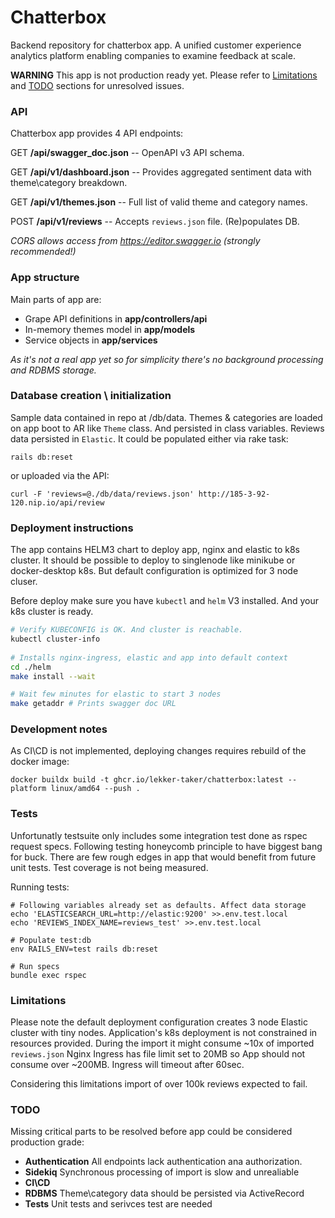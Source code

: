 
# Chatterbox

 Backend repository for chatterbox app.
 A unified customer experience analytics platform enabling companies to  examine feedback at scale. 

**WARNING**
This app is not production ready yet.
Please refer to [Limitations](#Limitations) and [TODO](#todo) sections for unresolved issues.

### API
Chatterbox app provides 4 API endpoints:

GET **/api/swagger_doc.json** -- OpenAPI v3 API schema.

GET **/api/v1/dashboard.json** -- Provides aggregated sentiment data with theme\category breakdown.

GET **/api/v1/themes.json** -- Full list of valid theme and category names.

POST **/api/v1/reviews** -- Accepts `reviews.json` file. (Re)populates DB.

*CORS allows access from https://editor.swagger.io (strongly recommended!)*

 
### App structure
Main parts of app are:
* Grape API definitions in **app/controllers/api**
* In-memory themes model in **app/models**
* Service objects in **app/services**

*As it's not a real app yet so for simplicity there's no background processing and RDBMS storage.*
  
### Database creation \ initialization
Sample data contained in repo at /db/data.
Themes & categories are loaded on app boot to AR like `Theme` class. And persisted in class variables.
Reviews data persisted in `Elastic`. It could be populated either via rake task:

`rails db:reset`

or uploaded via the API:

`curl -F 'reviews=@./db/data/reviews.json' http://185-3-92-120.nip.io/api/review`

### Deployment instructions
The app contains HELM3 chart to deploy app, nginx and elastic to k8s cluster.
It should be possible to deploy to singlenode like minikube or docker-desktop k8s.
But default configuration is optimized for 3 node cluser.
  
Before deploy make sure you have `kubectl` and `helm` V3 installed. And your k8s cluster is ready.

```bash
# Verify KUBECONFIG is OK. And cluster is reachable.
kubectl cluster-info
 
# Installs nginx-ingress, elastic and app into default context
cd ./helm
make install --wait

# Wait few minutes for elastic to start 3 nodes
make getaddr # Prints swagger doc URL
```

### Development notes
As CI\CD is not implemented, deploying changes requires rebuild of the docker image:
```
docker buildx build -t ghcr.io/lekker-taker/chatterbox:latest --platform linux/amd64 --push .
```

### Tests
Unfortunatly testsuite only includes some integration test done as rspec request specs.
Following testing honeycomb principle to have biggest bang for buck.
There are few rough edges in app that would benefit from future unit tests. Test coverage is not being measured.
  
Running tests:
```
# Following variables already set as defaults. Affect data storage
echo 'ELASTICSEARCH_URL=http://elastic:9200' >>.env.test.local
echo 'REVIEWS_INDEX_NAME=reviews_test' >>.env.test.local

# Populate test:db
env RAILS_ENV=test rails db:reset

# Run specs
bundle exec rspec
```

### Limitations
Please note the default deployment configuration creates 3 node Elastic cluster with tiny nodes.
Application's k8s deployment is not constrained in resources provided.
During the import it might consume ~10x of imported `reviews.json`
Nginx Ingress has file limit set to 20MB so App should not consume over ~200MB.
Ingress will timeout after 60sec.
  
Considering this limitations import of over 100k reviews expected to fail.

### TODO
Missing critical parts to be resolved before app could be considered production grade:
* **Authentication**
All endpoints lack authentication ana authorization.
* **Sidekiq**
Synchronous processing of import is slow and unrealiable
* **CI\CD**
* **RDBMS**
  Theme\category data should be persisted via ActiveRecord
* **Tests**
  Unit tests and serivces test are needed

